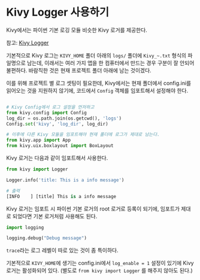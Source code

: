 # Kivy Logger 사용하기

Kivy에서는 파이썬 기본 로깅 모듈 비슷한 Kivy 로거를 제공한다.

참고: [Kivy Logger](http://kivy.org/docs/api-kivy.logger.html)


기본적으로 Kivy 로그는 `KIVY_HOME` 폴더 아래의 `logs/` 폴더에 `Kivy_~.txt` 형식의 파일명으로 남는데, 이래서는 여러 가지 앱을 한 컴퓨터에서 만드는 경우 구분이 잘 안되어 불편하다. 바람직한 것은 현재 프로젝트 폴더 아래에 남는 것이겠다.

이를 위해 프로젝트 별 로그 셋팅이 필요한데, Kivy에서는 현재 폴더에서 config.ini를 읽어오는 것을 지원하지 않기에, 코드에서 `Config` 객체를 임포트해서 설정해야 한다.

```python

# Kivy Config에서 로그 설정을 먼저하고
from kivy.config import Config
log_dir = os.path.join(os.getcwd(), 'logs')
Config.set('kivy', 'log_dir', log_dir)

# 이후에 다른 Kivy 모듈을 임포트해야 현재 폴더에 로그가 제대로 남는다.
from kivy.app import App
from kivy.uix.boxlayout import BoxLayout
```

Kivy 로거는 다음과 같이 임포트해서 사용한다.

```python
from kivy import Logger

Logger.info('title: This is a info message')

# 출력
[INFO    ] [title] This is a info message
```

Kivy 로거는 임포트 시 파이썬 기본 로거의 root 로거로 등록이 되기에, 임포트가 제대로 되었다면 기본 로거처럼 사용해도 된다.

```python
import logging

logging.debug("Debug message")
```

`trace`라는 로그 레벨이 따로 있는 것이 좀 특이하다.

기본적으로 `KIVY_HOME`에 생기는 config.ini에서 `log_enable = 1` 설정이 있기에 Kivy 로거는 활성화되어 있다. (별도로 `from kivy import Logger` 를 해주지 않아도 된다.)
